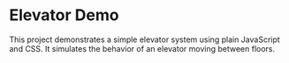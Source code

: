 # Elevator Demo

This project demonstrates a simple elevator system using plain JavaScript and CSS. It simulates the behavior of an elevator moving between floors.

